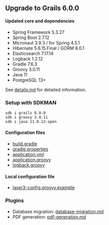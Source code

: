 
## Upgrade to Grails 6.0.0

#### Updated core and dependencies

- Spring Framework 5.3.27
- Spring Boot 2.7.12
- Micronaut 3.9.3 / for Spring 4.5.1
- Hibernate 5.6.15.Final / GORM 8.0.1
- Elasticsearch 7.17.14
- Logback 1.2.12
- Gradle 7.6.3
- Groovy 3.0.11
- Java 11
- PostgreSQL 13+

See [details.md](./details.md) for detailed information.

### Setup with SDKMAN

    sdk i grails 6.0.0
    sdk i groovy 3.0.11
    sdk i java 11.0.12-open

#### Configuration files

- [build.gradle](../build.gradle)
- [gradle.properties](../gradle.properties)
- [application.yml](../grails-app/conf/application.yml)
- [application.groovy](../grails-app/conf/application.groovy)
- [logback.groovy](../grails-app/conf/logback.groovy)

#### Local configuration file

- [laser3-config.groovy.example](../files/server/laser3-config.groovy.example)

### Plugins 

- Database migration: [database-migration.md](./database-migration.md)
- PDF generation: [pdf-generation.md](./pdf-generation.md)

